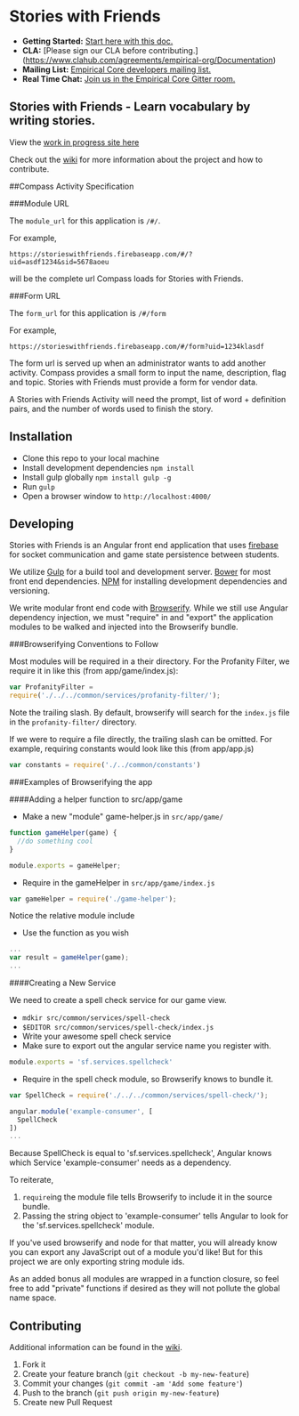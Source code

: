 # Stories with Friends

- **Getting Started:** [Start here with this doc.](https://github.com/empirical-org/Documentation/tree/master/Getting-Started) 
- **CLA:** [Please sign our CLA before contributing.] (https://www.clahub.com/agreements/empirical-org/Documentation)
- **Mailing List:** [Empirical Core developers mailing list.](https://groups.google.com/forum/#!forum/empirical-core)
- **Real Time Chat:** [Join us in the Empirical Core Gitter room.](https://gitter.im/empirical-org)

## Stories with Friends - Learn vocabulary by writing stories.

View the [work in progress site
here](https://storieswithfriends.firebaseapp.com/#/)

Check out the [wiki](https://github.com/empirical-org/Quill-Writer/wiki) for more information about the project and how to contribute.

##Compass Activity Specification

###Module URL

The `module_url` for this application is `/#/`.

For example,

```
https://storieswithfriends.firebaseapp.com/#/?uid=asdf1234&sid=5678aoeu
```

will be the complete url Compass loads for Stories with Friends.

###Form URL

The `form_url` for this application is `/#/form`

For example,

```
https://storieswithfriends.firebaseapp.com/#/form?uid=1234klasdf
```

The form url is served up when an administrator wants to add another
activity. Compass provides a small form to input the name, description,
flag and topic. Stories with Friends must provide a form for vendor
data.

A Stories with Friends Activity will need the prompt, list of word +
definition pairs, and the number of words used to finish the story.

## Installation

* Clone this repo to your local machine
* Install development dependencies `npm install`
* Install gulp globally `npm install gulp -g`
* Run `gulp`
* Open a browser window to `http://localhost:4000/`

## Developing

Stories with Friends is an Angular front end application that uses
[firebase](https://www.firebase.com/) for socket communication and game
state persistence between students.

We utilize [Gulp](http://gulpjs.com/) for a build tool and development server. [Bower](http://bower.io/)
for most front end dependencies. [NPM](http://www.npmjs.org) for
installing development dependencies and versioning.

We write modular front end code with [Browserify](http://browserify.org/). While we still use
Angular dependency injection, we must "require" in and "export" the
application modules to be walked and injected into the Browserify
bundle.

###Browserifying Conventions to Follow

Most modules will be required in a their directory. For the Profanity
Filter, we require it in like this (from app/game/index.js):

```js
var ProfanityFilter =
require('./../../common/services/profanity-filter/');
```

Note the trailing slash. By default, browserify will search for the
`index.js` file in the `profanity-filter/` directory.

If we were to require a file directly, the trailing slash can be
omitted. For example, requiring constants would look like this (from app/app.js)

```js
var constants = require('./../common/constants')
```

###Examples of Browserifying the app

####Adding a helper function to src/app/game

* Make a new "module" game-helper.js in `src/app/game/`
```js
function gameHelper(game) {
  //do something cool
}

module.exports = gameHelper;
```
* Require in the gameHelper in `src/app/game/index.js`

```js
var gameHelper = require('./game-helper');
```
Notice the relative module include

* Use the function as you wish

```js
...
var result = gameHelper(game);
...
```

####Creating a New Service

We need to create a spell check service for our game view.

* `mdkir src/common/services/spell-check`
* `$EDITOR src/common/services/spell-check/index.js`
* Write your awesome spell check service
* Make sure to export out the angular service name you register with.
```js
module.exports = 'sf.services.spellcheck'
```
* Require in the spell check module, so Browserify knows to bundle it.
```js
var SpellCheck = require('./../../common/services/spell-check/');

angular.module('example-consumer', [
  SpellCheck
])
...
```

Because SpellCheck is equal to 'sf.services.spellcheck', Angular knows
which Service 'example-consumer' needs as a dependency.

To reiterate,

1. `require`ing the module file tells Browserify to include it in the
   source bundle.
2. Passing the string object to 'example-consumer' tells Angular to look
   for the 'sf.services.spellcheck' module.

If you've used browserify and node for that matter, you will already
know you can export any JavaScript out of a module you'd like! But for
this project we are only exporting string module ids.

As an added bonus all modules are wrapped in a function closure, so feel
free to add "private" functions if desired as they will not pollute the
global name space.


## Contributing

Additional information can be found in the [wiki](https://github.com/empirical-org/Quill-Writer/wiki/contributing).

1. Fork it
2. Create your feature branch (`git checkout -b my-new-feature`)
3. Commit your changes (`git commit -am 'Add some feature'`)
4. Push to the branch (`git push origin my-new-feature`)
5. Create new Pull Request

